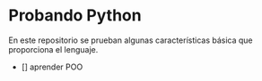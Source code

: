 # Probando Python
En este repositorio se prueban algunas características básica que proporciona el lenguaje.

- [] aprender POO 